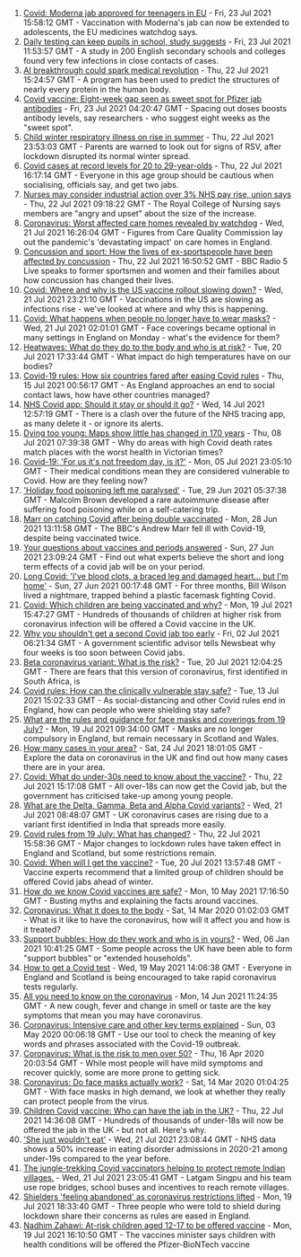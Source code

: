 1. [Covid: Moderna jab approved for teenagers in EU](https://www.bbc.co.uk/news/world-europe-57947183) - Fri, 23 Jul 2021 15:58:12 GMT - Vaccination with Moderna's jab can now be extended to adolescents, the EU medicines watchdog says.
2. [Daily testing can keep pupils in school, study suggests](https://www.bbc.co.uk/news/health-57930214) - Fri, 23 Jul 2021 11:53:57 GMT - A study in 200 English secondary schools and colleges found very few infections in close contacts of cases.
3. [AI breakthrough could spark medical revolution](https://www.bbc.co.uk/news/science-environment-57929095) - Thu, 22 Jul 2021 15:24:57 GMT - A program has been used to predict the structures of nearly every protein in the human body.
4. [Covid vaccine: Eight-week gap seen as sweet spot for Pfizer jab antibodies](https://www.bbc.co.uk/news/health-57929953) - Fri, 23 Jul 2021 04:20:47 GMT - Spacing out doses boosts antibody levels, say researchers - who suggest eight weeks as the "sweet spot".
5. [Child winter respiratory illness on rise in summer](https://www.bbc.co.uk/news/health-57908561) - Thu, 22 Jul 2021 23:53:03 GMT - Parents are warned to look out for signs of RSV, after lockdown disrupted its normal winter spread.
6. [Covid cases at record levels for 20 to 29-year-olds](https://www.bbc.co.uk/news/health-57933108) - Thu, 22 Jul 2021 16:17:14 GMT - Everyone in this age group should be cautious when socialising, officials say, and get two jabs.
7. [Nurses may consider industrial action over 3% NHS pay rise, union says](https://www.bbc.co.uk/news/health-57924271) - Thu, 22 Jul 2021 09:18:22 GMT - The Royal College of Nursing says members are "angry and upset" about the size of the increase.
8. [Coronavirus: Worst affected care homes revealed by watchdog](https://www.bbc.co.uk/news/uk-politics-57905821) - Wed, 21 Jul 2021 16:26:04 GMT - Figures from Care Quality Commission lay out the pandemic's 'devastating impact' on care homes in England.
9. [Concussion and sport: How the lives of ex-sportspeople have been affected by concussion](https://www.bbc.co.uk/sport/57932622) - Thu, 22 Jul 2021 16:50:52 GMT - BBC Radio 5 Live speaks to former sportsmen and women and their families about how concussion has changed their lives.
10. [Covid: Where and why is the US vaccine rollout slowing down?](https://www.bbc.co.uk/news/57889961) - Wed, 21 Jul 2021 23:21:10 GMT - Vaccinations in the US are slowing as infections rise - we've looked at where and why this is happening.
11. [Covid: What happens when people no longer have to wear masks?](https://www.bbc.co.uk/news/health-57861677) - Wed, 21 Jul 2021 02:01:01 GMT - Face coverings became optional in many settings in England on Monday - what's the evidence for them?
12. [Heatwaves: What do they do to the body and who is at risk?](https://www.bbc.co.uk/news/health-49112807) - Tue, 20 Jul 2021 17:33:44 GMT - What impact do high temperatures have on our bodies?
13. [Covid-19 rules: How six countries fared after easing Covid rules](https://www.bbc.co.uk/news/world-57796133) - Thu, 15 Jul 2021 00:56:17 GMT - As England approaches an end to social contact laws, how have other countries managed?
14. [NHS Covid app: Should it stay or should it go?](https://www.bbc.co.uk/news/technology-57836325) - Wed, 14 Jul 2021 12:57:19 GMT - There is a clash over the future of the NHS tracing app, as many delete it - or ignore its alerts.
15. [Dying too young: Maps show little has changed in 170 years](https://www.bbc.co.uk/news/health-57730353) - Thu, 08 Jul 2021 07:39:38 GMT - Why do areas with high Covid death rates match places with the worst health in Victorian times?
16. [Covid-19: 'For us it's not freedom day, is it?'](https://www.bbc.co.uk/news/uk-57643063) - Mon, 05 Jul 2021 23:05:10 GMT - Their medical conditions mean they are considered vulnerable to Covid. How are they feeling now?
17. ['Holiday food poisoning left me paralysed'](https://www.bbc.co.uk/news/uk-scotland-edinburgh-east-fife-57598624) - Tue, 29 Jun 2021 05:37:38 GMT - Malcolm Brown developed a rare autoimmune disease after suffering food poisoning while on a self-catering trip.
18. [Marr on catching Covid after being double vaccinated](https://www.bbc.co.uk/news/health-57640550) - Mon, 28 Jun 2021 13:11:58 GMT - The BBC's Andrew Marr fell ill with Covid-19, despite being vaccinated twice.
19. [Your questions about vaccines and periods answered](https://www.bbc.co.uk/news/newsbeat-57616063) - Sun, 27 Jun 2021 23:09:24 GMT - Find out what experts believe the short and long term effects of a covid jab will be on your period.
20. [Long Covid: 'I've blood clots, a braced leg and damaged heart... but I'm home'](https://www.bbc.co.uk/news/uk-57569540) - Sun, 27 Jun 2021 00:17:48 GMT - For three months, Bill Wilson lived a nightmare, trapped behind a plastic facemask fighting Covid.
21. [Covid: Which children are being vaccinated and why?](https://www.bbc.co.uk/news/health-57888429) - Mon, 19 Jul 2021 15:47:27 GMT - Hundreds of thousands of children at higher risk from coronavirus infection will be offered a Covid vaccine in the UK.
22. [Why you shouldn't get a second Covid jab too early](https://www.bbc.co.uk/news/newsbeat-57682233) - Fri, 02 Jul 2021 06:21:34 GMT - A government scientific advisor tells Newsbeat why four weeks is too soon between Covid jabs.
23. [Beta coronavirus variant: What is the risk?](https://www.bbc.co.uk/news/health-55534727) - Tue, 20 Jul 2021 12:04:25 GMT - There are fears that this version of coronavirus, first identified in South Africa, is
24. [Covid rules: How can the clinically vulnerable stay safe?](https://www.bbc.co.uk/news/health-51997151) - Tue, 13 Jul 2021 15:02:33 GMT - As social-distancing and other Covid rules end in England, how can people who were shielding stay safe?
25. [What are the rules and guidance for face masks and coverings from 19 July?](https://www.bbc.co.uk/news/health-51205344) - Mon, 19 Jul 2021 09:34:00 GMT - Masks are no longer compulsory in England, but remain necessary in Scotland and Wales.
26. [How many cases in your area?](https://www.bbc.co.uk/news/uk-51768274) - Sat, 24 Jul 2021 18:01:05 GMT - Explore the data on coronavirus in the UK and find out how many cases there are in your area.
27. [Covid: What do under-30s need to know about the vaccine?](https://www.bbc.co.uk/news/health-57273875) - Thu, 22 Jul 2021 15:17:08 GMT - All over-18s can now get the Covid jab, but the government has criticised take-up among young people.
28. [What are the Delta, Gamma, Beta and Alpha Covid variants?](https://www.bbc.co.uk/news/health-55659820) - Wed, 21 Jul 2021 08:48:07 GMT - UK coronavirus cases are rising due to a variant first identified in India that spreads more easily.
29. [Covid rules from 19 July: What has changed?](https://www.bbc.co.uk/news/explainers-52530518) - Thu, 22 Jul 2021 15:58:36 GMT - Major changes to lockdown rules have taken effect in England and Scotland, but some restrictions remain.
30. [Covid: When will I get the vaccine?](https://www.bbc.co.uk/news/health-55045639) - Tue, 20 Jul 2021 13:57:48 GMT - Vaccine experts recommend that a limited group of children should be offered Covid jabs ahead of winter.
31. [How do we know Covid vaccines are safe?](https://www.bbc.co.uk/news/health-55056016) - Mon, 10 May 2021 17:16:50 GMT - Busting myths and explaining the facts around vaccines.
32. [Coronavirus: What it does to the body](https://www.bbc.co.uk/news/health-51214864) - Sat, 14 Mar 2020 01:02:03 GMT - What is it like to have the coronavirus, how will it affect you and how is it treated?
33. [Support bubbles: How do they work and who is in yours?](https://www.bbc.co.uk/news/health-52637354) - Wed, 06 Jan 2021 10:41:25 GMT - Some people across the UK have been able to form "support bubbles" or "extended households".
34. [How to get a Covid test](https://www.bbc.co.uk/news/health-51943612) - Wed, 19 May 2021 14:06:38 GMT - Everyone in England and Scotland is being encouraged to take rapid coronavirus tests regularly.
35. [All you need to know on the coronavirus](https://www.bbc.co.uk/news/health-51048366) - Mon, 14 Jun 2021 11:24:35 GMT - A new cough, fever and change in smell or taste are the key symptoms that mean you may have coronavirus.
36. [Coronavirus: Intensive care and other key terms explained](https://www.bbc.co.uk/news/health-52182658) - Sun, 03 May 2020 00:06:18 GMT - Use our tool to check the meaning of key words and phrases associated with the Covid-19 outbreak.
37. [Coronavirus: What is the risk to men over 50?](https://www.bbc.co.uk/news/health-52197594) - Thu, 16 Apr 2020 20:03:54 GMT - While most people will have mild symptoms and recover quickly, some are more prone to getting sick.
38. [Coronavirus: Do face masks actually work?](https://www.bbc.co.uk/news/health-51881555) - Sat, 14 Mar 2020 01:04:25 GMT - With face masks in high demand, we look at whether they really can protect people from the virus.
39. [Children Covid vaccine: Who can have the jab in the UK?](https://www.bbc.co.uk/news/health-57892100) - Thu, 22 Jul 2021 14:36:08 GMT - Hundreds of thousands of under-18s will now be offered the jab in the UK - but not all. Here's why.
40. ['She just wouldn't eat'](https://www.bbc.co.uk/news/health-57923838) - Wed, 21 Jul 2021 23:08:44 GMT - NHS data shows a 50% increase in eating disorder admissions in 2020-21 among under-19s compared to the year before.
41. [The jungle-trekking Covid vaccinators helping to protect remote Indian villages.](https://www.bbc.co.uk/news/world-asia-india-57917673) - Wed, 21 Jul 2021 23:05:41 GMT - Latgam Singpu and his team use rope bridges, school buses and incentives to reach remote villages.
42. [Shielders 'feeling abandoned' as coronavirus restrictions lifted](https://www.bbc.co.uk/news/uk-57894885) - Mon, 19 Jul 2021 18:33:40 GMT - Three people who were told to shield during lockdown share their concerns as rules are eased in England.
43. [Nadhim Zahawi: At-risk children aged 12-17 to be offered vaccine](https://www.bbc.co.uk/news/uk-57894636) - Mon, 19 Jul 2021 16:10:50 GMT - The vaccines minister says children with health conditions will be offered the Pfizer-BioNTech vaccine
